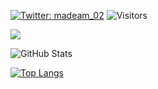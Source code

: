 [![Twitter: madeam_02](https://img.shields.io/twitter/follow/adeam_02?style=social)](https://twitter.com/adeam_02)
![Visitors](https://visitor-badge.glitch.me/badge?page_id=Hiroto2002&left_color=gray&right_color=blue)
 
![](https://github-profile-summary-cards.vercel.app/api/cards/profile-details?username=Hiroto2002&theme=vue)
 
![GitHub Stats](https://github-readme-stats.vercel.app/api?username=Hiroto2002&show_icons=true)
 
[![Top Langs](https://github-readme-stats.vercel.app/api/top-langs/?username=Hiroto2002&layout=compact&langs_count=6)](https://github.com/anuraghazra/github-readme-stats)

